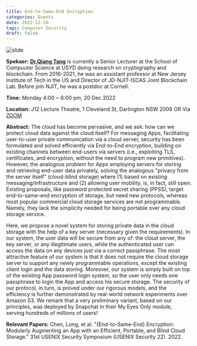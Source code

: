 ```yaml
---
title: End-to-Same-End Encryption
categories: Events
date: 2022-12-20
tags: Computer Security
draft: false
---
```

![slide]({static}/images/e2se.png "talkslide")

**Spekaer:** [**Dr.Qiang Tang**](https://alkistang.github.io/)  is currently a Senior Lecturer at the School of Compuuter Science at USYD doing research on cryptography and blockchain. From 2016-2021, he was an assistant professor at New Jersey Institute of Tech in the US and Director of JD-NJIT-ISCAS Joint Blockchain Lab. Before join NJIT, he was a postdoc at Cornell. 

**Time:** Monday 4:00 ~ 6:00 pm, 20 Dec 2022

**Location:** J12 Lecture Theatre, 1 Cleveland St, Darlington NSW 2008 OR Via [ZOOM](https://zoom.us)

**Abstract:** The cloud has become pervasive, and we ask: how can we protect cloud data against the cloud itself? For messaging Apps, facilitating user-to-user private communication via a cloud server, security has been formulated and solved efficiently via End-to-End encryption, building on existing channels between end-users via servers (i.e., exploiting TLS, certificates, and encryption, without the need to program new primitives). However, the analogous problem for Apps employing servers for storing and retrieving end-user data privately, solving the analogous "privacy from the server itself" (cloud-blind storage) where (1) based on existing messaging/infrastructure and (2) allowing user mobility, is, in fact, still open. Existing proposals, like password protected secret sharing (PPSS), target end-to-same-end encryption of storage, but need new protocols, whereas most popular commercial cloud storage services are not programmable. Namely, they lack the simplicity needed for being portable over any cloud storage service.

Here, we propose a novel system for storing private data in the cloud storage with the help of a key server (necessary given the requirements). In our system, the user data will be secure from any of: the cloud server, the key server, or any illegitimate users, while the authenticated user can access the data on any devices just via a correct passphrase. The most attractive feature of our system is that it does not require the cloud storage server to support any newly programmable operations, except the existing client login and the data storing. Moreover, our system is simply built on top of the existing App password login system, so the user only needs one passphrase to login the App and access his secure storage. The security of our protocol, in turn, is proved under our rigorous models, and the efficiency is further demonstrated by real-world network experiments over Amazon S3. We remark that a very preliminary variant, based on our principles, was deployed by Snapchat in their My Eyes Only module, serving hundreds of millions of users!



**Relevant Papers:** Chen, Long, et al. "{End-to-Same-End} Encryption: Modularly Augmenting an App with an Efficient, Portable, and Blind Cloud Storage." 31st USENIX Security Symposium (USENIX Security 22). 2022.